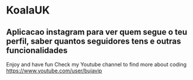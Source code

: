 # KoalaUK
Aplicacao instagram para ver quem segue o teu perfil, saber quantos seguidores tens e outras funcionalidades
----
Enjoy and have fun
Check my Youtube channel to find more about coding
https://www.youtube.com/user/bujavip
